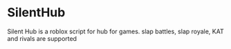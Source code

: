 # SilentHub

Silent Hub is a roblox script for hub for games. slap battles, slap royale, KAT and rivals are supported
